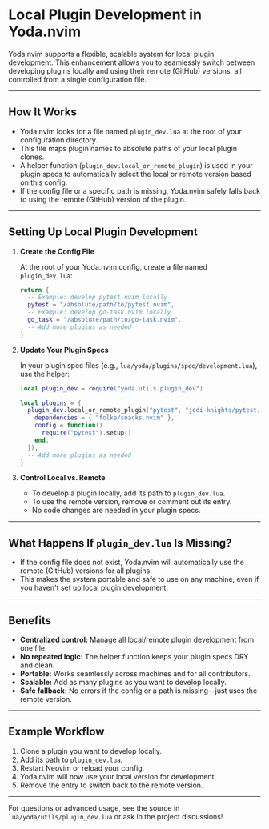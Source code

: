 # Local Plugin Development in Yoda.nvim

Yoda.nvim supports a flexible, scalable system for local plugin development. This enhancement allows you to seamlessly switch between developing plugins locally and using their remote (GitHub) versions, all controlled from a single configuration file.

---

## How It Works

- Yoda.nvim looks for a file named `plugin_dev.lua` at the root of your configuration directory.
- This file maps plugin names to absolute paths of your local plugin clones.
- A helper function (`plugin_dev.local_or_remote_plugin`) is used in your plugin specs to automatically select the local or remote version based on this config.
- If the config file or a specific path is missing, Yoda.nvim safely falls back to using the remote (GitHub) version of the plugin.

---

## Setting Up Local Plugin Development

1. **Create the Config File**
   
   At the root of your Yoda.nvim config, create a file named `plugin_dev.lua`:
   
   ```lua
   return {
     -- Example: develop pytest.nvim locally
     pytest = "/absolute/path/to/pytest.nvim",
     -- Example: develop go-task.nvim locally
     go_task = "/absolute/path/to/go-task.nvim",
     -- Add more plugins as needed
   }
   ```

2. **Update Your Plugin Specs**
   
   In your plugin spec files (e.g., `lua/yoda/plugins/spec/development.lua`), use the helper:
   
   ```lua
   local plugin_dev = require("yoda.utils.plugin_dev")
   
   local plugins = {
     plugin_dev.local_or_remote_plugin("pytest", "jedi-knights/pytest.nvim", {
       dependencies = { "folke/snacks.nvim" },
       config = function()
         require("pytest").setup()
       end,
     }),
     -- Add more plugins as needed
   }
   ```

3. **Control Local vs. Remote**
   
   - To develop a plugin locally, add its path to `plugin_dev.lua`.
   - To use the remote version, remove or comment out its entry.
   - No code changes are needed in your plugin specs.

---

## What Happens If `plugin_dev.lua` Is Missing?

- If the config file does not exist, Yoda.nvim will automatically use the remote (GitHub) versions for all plugins.
- This makes the system portable and safe to use on any machine, even if you haven't set up local plugin development.

---

## Benefits

- **Centralized control:** Manage all local/remote plugin development from one file.
- **No repeated logic:** The helper function keeps your plugin specs DRY and clean.
- **Portable:** Works seamlessly across machines and for all contributors.
- **Scalable:** Add as many plugins as you want to develop locally.
- **Safe fallback:** No errors if the config or a path is missing—just uses the remote version.

---

## Example Workflow

1. Clone a plugin you want to develop locally.
2. Add its path to `plugin_dev.lua`.
3. Restart Neovim or reload your config.
4. Yoda.nvim will now use your local version for development.
5. Remove the entry to switch back to the remote version.

---

For questions or advanced usage, see the source in `lua/yoda/utils/plugin_dev.lua` or ask in the project discussions! 
